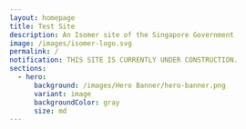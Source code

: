 ```yaml
---
layout: homepage
title: Test Site
description: An Isomer site of the Singapore Government
image: /images/isomer-logo.svg
permalink: /
notification: THIS SITE IS CURRENTLY UNDER CONSTRUCTION.
sections:
  - hero:
      background: /images/Hero Banner/hero-banner.png
      variant: image
      backgroundColor: gray
      size: md
---
```

